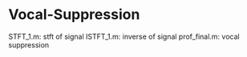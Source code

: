 # Vocal-Suppression

STFT_1.m: stft of signal
ISTFT_1.m: inverse of signal
prof_final.m: vocal suppression 
